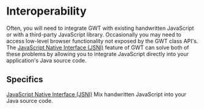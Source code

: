 # Interoperability #

Often, you will need to integrate GWT with existing handwritten JavaScript or with a third-party JavaScript library.  Occasionally you may need to access low-level browser functionality not exposed by the GWT class API's.  The [JavaScript Native Interface (JSNI)](DevGuideJavaScriptNativeInterface.md) feature of GWT can solve both of these problems by allowing you to integrate JavaScript directly into your application's Java source code.

## Specifics ##

[JavaScript Native Interface (JSNI)](DevGuideJavaScriptNativeInterface.md)
Mix handwritten JavaScript into your Java source code.
